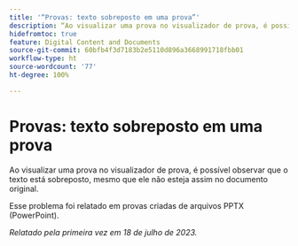 ```yaml
---
title: '“Provas: texto sobreposto em uma prova”'
description: “Ao visualizar uma prova no visualizador de prova, é possível observar que o texto está sobreposto, mesmo que ele não esteja assim no documento original. ”
hidefromtoc: true
feature: Digital Content and Documents
source-git-commit: 60bfb4f3d7183b2e5110d896a3668991718fbb01
workflow-type: ht
source-wordcount: '77'
ht-degree: 100%

---
```



# Provas: texto sobreposto em uma prova

Ao visualizar uma prova no visualizador de prova, é possível observar que o texto está sobreposto, mesmo que ele não esteja assim no documento original.

Esse problema foi relatado em provas criadas de arquivos PPTX (PowerPoint).

_Relatado pela primeira vez em 18 de julho de 2023._

